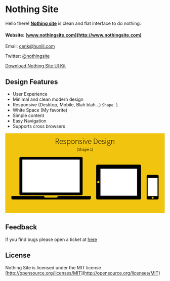# Nothing Site

Hello there! **[Nothing site](http://www.nothingsite.com)** is clean and flat interface to do nothing.

#### Website: [www.nothingsite.com](http://www.nothingsite.com)

Email: [cenk@hunili.com](mailto:cenk@hunili.com)

Twitter: [@nothingsite](https://twitter.com/nothingsite)

[Download Nothing Site UI Kit](http://www.nothingsite.com/nothingsite-ui-kit.zip)

## Design Features

* User Experience
* Minimal and clean modern design
* Responsive (Desktop, Mobile, Blah blah...) ` Shape 1 `
* White Space (My favorite)
* Simple content
* Easy Navigation
* Supports cross browsers

![Responsive Design](responsive.png)

## Feedback

If you find bugs please open a ticket at [here](https://github.com/cenkcakmak/nothingsite.github.io/issues)

## License

Nothing Site is licensed under the MIT license [http://opensource.org/licenses/MIT](http://opensource.org/licenses/MIT)
